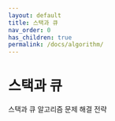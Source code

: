 ```yaml
---
layout: default
title: 스택과 큐
nav_order: 0
has_children: true
permalink: /docs/algorithm/
---
```



# 스택과 큐

스택과 큐 알고리즘 문제 해결 전략

